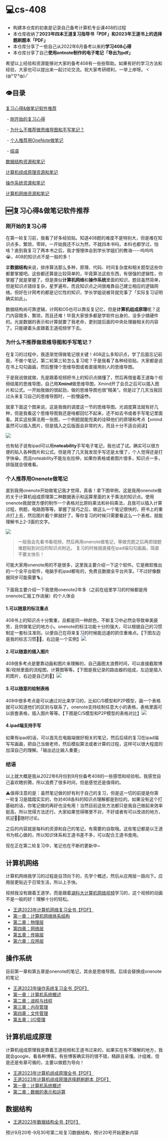 # 💻cs-408

- 构建本仓库的初衷是记录自己备考计算机专业课408的过程
- 本仓库收纳了**2023年四本王道复习指导书「PDF」**和**2023年王道书上的选择题刷题本「PDF」**
- 本仓库分享了一些自己从2022年6月备考以来的**学习408心得**
- 本仓库分享了自己**使用ontnote制作的电子笔记「导出为pdf」**

希望以上经验和资源能够对大家的备考408有一些些帮助。如果有好的学习方法和经验，大家也可以提出来一起讨论交流。祝大家考研顺利，一举上岸呀。ヾ(◍°∇°◍)ﾉﾞ



## 👁目录

[复习心得&做笔记软件推荐](https://github.com/ddy-ddy/cs-408/#%E5%A4%8D%E4%B9%A0%E5%BF%83%E5%BE%97&%E5%81%9A%E7%AC%94%E8%AE%B0%E8%BD%AF%E4%BB%B6%E6%8E%A8%E8%8D%90)

​	- [刚开始的复习心得](https://github.com/ddy-ddy/cs-408/#%E5%A4%8D%E4%B9%A0%E5%BF%83%E5%BE%97&%E5%81%9A%E7%AC%94%E8%AE%B0%E8%BD%AF%E4%BB%B6%E6%8E%A8%E8%8D%90)

​	- [为什么不推荐做思维导图和手写笔记？](https://github.com/ddy-ddy/cs-408/#%E5%A4%8D%E4%B9%A0%E5%BF%83%E5%BE%97&%E5%81%9A%E7%AC%94%E8%AE%B0%E8%BD%AF%E4%BB%B6%E6%8E%A8%E8%8D%90)

​	- [个人推荐用OneNote做笔记](https://github.com/ddy-ddy/cs-408/#%E5%A4%8D%E4%B9%A0%E5%BF%83%E5%BE%97&%E5%81%9A%E7%AC%94%E8%AE%B0%E8%BD%AF%E4%BB%B6%E6%8E%A8%E8%8D%90)

​	- [结语](https://github.com/ddy-ddy/cs-408/#%E5%A4%8D%E4%B9%A0%E5%BF%83%E5%BE%97&%E5%81%9A%E7%AC%94%E8%AE%B0%E8%BD%AF%E4%BB%B6%E6%8E%A8%E8%8D%90)

[数据结构资源和笔记](https://github.com/ddy-ddy/cs-408/#%E6%95%B0%E6%8D%AE%E7%BB%93%E6%9E%84%E8%B5%84%E6%BA%90%E5%92%8C%E7%AC%94%E8%AE%B0)

[计算机组成原理资源和笔记](https://github.com/ddy-ddy/cs-408/#%E8%AE%A1%E7%AE%97%E6%9C%BA%E7%BB%84%E6%88%90%E5%8E%9F%E7%90%86%E8%B5%84%E6%BA%90%E5%92%8C%E7%AC%94%E8%AE%B0)

[操作系统资源和笔记](https://github.com/ddy-ddy/cs-408/#%E6%93%8D%E4%BD%9C%E7%B3%BB%E7%BB%9F%E8%B5%84%E6%BA%90%E5%92%8C%E7%AC%94%E8%AE%B0)

[计算机网络资源和笔记](https://github.com/ddy-ddy/cs-408/#%E8%AE%A1%E7%AE%97%E6%9C%BA%E7%BD%91%E7%BB%9C%E8%B5%84%E6%BA%90%E5%92%8C%E7%AC%94%E8%AE%B0)



## 🆕复习心得&做笔记软件推荐

### 刚开始的复习心得

在第一轮复习前，我看了好多经验贴。知道408题的难度不是特别大，但是难在知识点多，繁琐，零碎。一开始我还不以为然，不就四本书吗，本科也都学过，怕啥？直到我复习了两本书之后，我才慢慢体会到学长学姐们的教诲----呜呜呜😭，408的知识点不是一般的多！

拿**数据结构**来说，排序算法那么多种，原理、代码、时间复杂度和相关题型这些你都要掌握吧。这些都还算是比较简单的，毕竟算法这些东西，有很强的逻辑性，你掌握了就是掌握了。但是类似**计算机网络**和**操作系统**里面的知识，题目虽然简单，但是知识点错综复杂，星罗遍布，而且知识点之间很难靠自己建立相应的逻辑网络。但好在计网考的都是记忆性的知识，学长学姐说被背就完事了「实际复习证明确实如此」。

数据结构尚可靠逻辑，计网和OS也可以靠反复记忆，但是**计算机组成原理**呢？这门内容既多，繁琐，而且还难！毕竟大家很多都是学软件出身的，没多少搞硬件的。光是数据的表示和计算就要了我老命，更别提后面的中央处理器相关的内容了。只能硬着头皮跟着王道视频学下去。

### 为什么不推荐做思维导图和手写笔记？

在复习的过程中，我逐渐觉得做笔记很关键！408这么多知识点，学了后面忘记前面，不做个笔记，第二轮第三轮怎么复习呢？于是我看了各种经验贴，大家都是说在书上勾勾画画，然后整理个思维导图或者直接用别人的思维导图。

于是我说做就做，先是跟着视频把书上的知识点搞懂了，然后再借鉴着王道每个视频结尾的思维导图，自己用**Xmind**做思维导图，Xmind开了会员之后可以插入图片和公式。一开始我做的很起劲，做的思维导图也很”精美“。但是过了几天当我回过头来复习自己的思维导图时，一脸懵逼😳。

就拿下面这个图来说，这是我做的调度这一节的思维导图。光调度算法就有好几种，但是我看这个思维导图我还是啥都回忆不起来，还不如去书或者手写笔记里面看。其实这些算法用一张图，一个例题就能完美的诠释他们的原理和考点【xmind虽然可以插入图片，但是插入之后版面会非常的大，而且十分不适合阅读】

![](https://tva1.sinaimg.cn/large/e6c9d24egy1h616g86y6dj21cw046t9l.jpg)

也有帖子说有ipad可以用**noteability**手写电子笔记，我也试了试。确实可以很方便的贴入各种图片和公式。但是用了几天我发现手写还是太慢了，个人觉得还是打字快😁。而且noteability不能左右拉伸，如果你表格或者图片很多，知识点一多，排版就会很难看。

### 个人推荐用Onenote做笔记

直到我用onenote开始做笔记我才觉得，真香！拿下图举例，这是我用onenote做的关于计算机组成原理第二种数据表示和运算里面的关于乘法的知识点。使用onenote我就很方便的制作一个表格对比原码乘法和补码乘法，且我可以插入计算过程，例题，电路图等等。掌握了技巧之后，做这么一个笔记很快的，把书上的重点打上去，然后图片截个屏就好了。等你复习的时候只需要看这么一个表格，就能理解书上2-3面的文字。

![](https://tva1.sinaimg.cn/large/e6c9d24egy1h606y8qev3j21so0u0thh.jpg)

> 一般我会先看书看视频，然后再用onenote做笔记，等做完题之后再把错题难题贴到对应的知识点附近。
> 复习的时候就直接在ipad端勾勾画画，简直不要太快乐！

可能大家用onenote用的不是很多，这里我主要介绍一下这个软件。它是微软推出的一个全平台软件，电脑手机ipad都有的，免费且数据全平台共享。「不过好像数据同步可能需要🪜」

下面我主要介绍一下我使用onenote2年多（之前在组里学习的时候都是用onenote汇报工作进展）的个人体会

#### 1.可以随意的标注重点

408书上的知识点十分繁重，且都是同一种颜色，不断复习中必然会导致审美疲劳，且供做笔记的地方小。onenote的标注功能十分的强大，可以根据自己的习惯制定一套标注准则。以便自己在将来复习的时候能迅速的抓住重难点。【下图左边是我的标志习惯✍🏻，右边是一个实例】![](https://tva1.sinaimg.cn/large/e6c9d24egy1h5tb3etvztj21mm0h2jtz.jpg)

#### 2.可以随意的插入图片

408很多考点是要靠动画和图片来理解的，自己画图太浪费时间，可以直接截取博客/视频里面的流程图，计算图等等。【下图是我记录的路由器的组成，左边是插入的图片，右边是自己的📒】![](https://tva1.sinaimg.cn/large/e6c9d24egy1h5tb6x2f8ij21wk0pa414.jpg)

#### 3.可以随意的绘制表格

408中很多考点是可以通过对比来学习的，比如C/S模型和P2P模型，画一个表格就可以知道他们的区别与联系了。onenote支持绘制任意大小的表格，表格里面可以嵌套表格，插入图片等等。【下图是C/S模型和P2P模型的表格对比】![](https://tva1.sinaimg.cn/large/e6c9d24egy1h5tb9mtin8j21j50u07a6.jpg)

#### 4.ipad端支持手写

如果有ipad的话，可以首先在电脑端做好相关的笔记，然后后续的复习在ipad端写写画画，把自己当做老师，然后模拟算法或者计算的过程，这样可以很大程度的加深自己的理解。「输出远比输入重要」

### 结语

以上就大概是我从2022年6月份到9月份备考408的一些感悟和经验啦。我感觉自己喜欢瞎折腾，所以浪费了很多时间，但是感觉还是值得的。

⚠️值得注意的是：虽然笔记做的好有利于自己的复习，但是这一切的前提是你第一轮复习是踏踏实实的，你对408各科的知识点理解都是到位的。如果没有这个打基础的话，你笔记做的再好也没有用！当然目前这些方法都只是我自己做起来效率挺高，所以觉得方法还行。大家如果觉得哪里不对，不好或者有可以改进的地方，欢迎👏🏻随时讨论。

之后的内容就是每科的资源和自己的笔记，有需要的自取哦。这些笔记都是以王道书为核心做的，所以知识体系和王道书差不多，可以配合王道书食用。

现在正在第二轮复习中，笔记也在不断的更新中~



## 计算机网络

计算机网络我学习的过程是自顶向下的，先学个概述，然后从应用层一路向下。应用层更贴近于日常生活，所以上手快。

视频我没有跟着王道学，而是跟着[湖科大计算机网络视频](https://www.bilibili.com/video/BV1c4411d7jb?spm_id_from=333.1007.top_right_bar_window_custom_collection.content.click)学习的，这个视频的动画不是一般的好！理解十分的轻松。

- [王道2023年计算机网络复习全书【PDF】](https://github.com/ddy-ddy/cs-408/tree/master/%E8%AE%A1%E7%AE%97%E6%9C%BA%E7%BD%91%E7%BB%9C)
- [第一章：计算机网络体系结构](https://github.com/ddy-ddy/cs-408/tree/master/%E8%AE%A1%E7%AE%97%E6%9C%BA%E7%BD%91%E7%BB%9C)
- [第二章：物理层](https://github.com/ddy-ddy/cs-408/tree/master/%E8%AE%A1%E7%AE%97%E6%9C%BA%E7%BD%91%E7%BB%9C)
- [第四章：网络层](https://github.com/ddy-ddy/cs-408/tree/master/%E8%AE%A1%E7%AE%97%E6%9C%BA%E7%BD%91%E7%BB%9C)
- [第五章：传输层](https://github.com/ddy-ddy/cs-408/tree/master/%E8%AE%A1%E7%AE%97%E6%9C%BA%E7%BD%91%E7%BB%9C)
- [第六章：应用层](https://github.com/ddy-ddy/cs-408/tree/master/%E8%AE%A1%E7%AE%97%E6%9C%BA%E7%BD%91%E7%BB%9C)



## 操作系统

目前第一章和第五章是onenote的笔记，其余是思维导图。后续会替换成onenote的笔记

- [王道2023年操作系统复习全书【PDF】](https://github.com/ddy-ddy/cs-408/tree/master/%E6%93%8D%E4%BD%9C%E7%B3%BB%E7%BB%9F)
- [第一章：计算机系统概述](https://github.com/ddy-ddy/cs-408/tree/master/%E6%93%8D%E4%BD%9C%E7%B3%BB%E7%BB%9F/%E7%AC%AC%E4%B8%80%E7%AB%A0%20%E8%AE%A1%E7%AE%97%E6%9C%BA%E7%B3%BB%E7%BB%9F%E6%A6%82%E8%BF%B0)
- [第二章：进程与线程](https://github.com/ddy-ddy/cs-408/tree/master/%E6%93%8D%E4%BD%9C%E7%B3%BB%E7%BB%9F/%E7%AC%AC%E4%BA%8C%E7%AB%A0%20%E8%BF%9B%E7%A8%8B%E4%B8%8E%E7%BA%BF%E7%A8%8B)
- [第三章：内存管理](https://github.com/ddy-ddy/cs-408/tree/master/%E6%93%8D%E4%BD%9C%E7%B3%BB%E7%BB%9F/%E7%AC%AC%E4%B8%89%E7%AB%A0%20%E5%86%85%E5%AD%98%E7%AE%A1%E7%90%86)
- [第四章：文件管理](https://github.com/ddy-ddy/cs-408/tree/master/%E6%93%8D%E4%BD%9C%E7%B3%BB%E7%BB%9F/%E7%AC%AC%E5%9B%9B%E7%AB%A0%20%E6%96%87%E4%BB%B6%E7%AE%A1%E7%90%86)
- [第五章：I/O管理](https://github.com/ddy-ddy/cs-408/tree/master/%E6%93%8D%E4%BD%9C%E7%B3%BB%E7%BB%9F/%E7%AC%AC%E4%BA%94%E7%AB%A0%20IO%E7%AE%A1%E7%90%86)



## 计算机组成原理

计算机组成原理我是靠着王道视频和王道书过来的，如果实在有不理解的地方，我就会google，看各种博客。有些博客确实将的很不错，精辟且易懂。计组难，但是还是有章可循的，主要以做题为导向！

- [王道2023年计算机组成原理全书【PDF】](https://github.com/ddy-ddy/cs-408/tree/master/%E8%AE%A1%E7%AE%97%E6%9C%BA%E7%BB%84%E6%88%90%E5%8E%9F%E7%90%86)
- [王道2023年计算机组成原理选择题刷题本【PDF】](https://github.com/ddy-ddy/cs-408/tree/master/%E8%AE%A1%E7%AE%97%E6%9C%BA%E7%BB%84%E6%88%90%E5%8E%9F%E7%90%86)
- [第一章：计算机系统概述](https://github.com/ddy-ddy/cs-408/tree/master/%E8%AE%A1%E7%AE%97%E6%9C%BA%E7%BB%84%E6%88%90%E5%8E%9F%E7%90%86)
- [第二章：数据的表示和运算](https://github.com/ddy-ddy/cs-408/tree/master/%E8%AE%A1%E7%AE%97%E6%9C%BA%E7%BB%84%E6%88%90%E5%8E%9F%E7%90%86)



## 数据结构

- [王道2023年数据结构全书【PDF】](https://github.com/ddy-ddy/cs-408/tree/master/%E6%95%B0%E6%8D%AE%E7%BB%93%E6%9E%84)

预计9月20号-9月30号第二轮复习数据结构，预计20号开始更新内容









